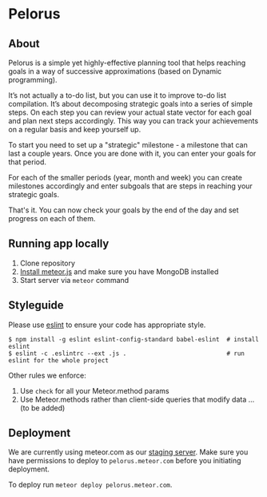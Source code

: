 # Pelorus 

## About
Pelorus is a simple yet highly-effective planning tool that helps reaching goals in a way of
successive approximations (based on Dynamic programming).

It’s not actually a to-do list, but you can use it to improve to-do list compilation. It’s
about decomposing strategic goals into a series of simple steps. On each step you can review
your actual state vector for each goal and plan next steps accordingly. This way you can
track your achievements on a regular basis and keep yourself up.

To start you need to set up a "strategic" milestone - a milestone that can last a couple years.
Once you are done with it, you can enter your goals for that period.

For each of the smaller periods (year, month and week) you can create milestones accordingly
and enter subgoals that are steps in reaching your strategic goals.

That's it. You can now check your goals by the end of the day and set progress on each of them.

## Running app locally

1. Clone repository
2. [Install meteor.js](https://www.meteor.com/install) and make sure you have MongoDB installed
3. Start server via `meteor` command

## Styleguide

Please use [eslint](https://github.com/eslint/eslint) to ensure your code has appropriate style.

```
$ npm install -g eslint eslint-config-standard babel-eslint  # install eslint
$ eslint -c .eslintrc --ext .js .                            # run eslint for the whole project
```

Other rules we enforce:

1. Use `check` for all your Meteor.method params
2. Use Meteor.methods rather than client-side queries that modify data
... (to be added)

## Deployment

We are currently using meteor.com as our [staging server](http://pelorus.meteor.com). Make sure you
have permissions to deploy to `pelorus.meteor.com` before you initiating deployment.

To deploy run `meteor deploy pelorus.meteor.com`.

